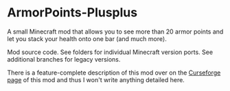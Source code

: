 # ArmorPoints-Plusplus
A small Minecraft mod that allows you to see more than 20 armor points and let you stack your health onto one bar (and much more).

Mod source code.
See folders for individual Minecraft version ports.
See additional branches for legacy versions.

There is a feature-complete description of this mod over on the [Curseforge page](https://www.curseforge.com/minecraft/mc-mods/armorpoints) of this mod and thus I won't write anything detailed here.
